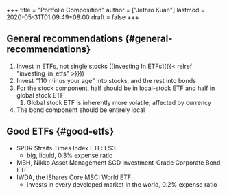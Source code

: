 +++
title = "Portfolio Composition"
author = ["Jethro Kuan"]
lastmod = 2020-05-31T01:09:49+08:00
draft = false
+++

## General recommendations {#general-recommendations}

1.  Invest in ETFs, not single stocks ([Investing In ETFs]({{< relref "investing_in_etfs" >}}))
2.  Invest "110 minus your age" into stocks, and the rest into bonds
3.  For the stock component, half should be in local-stock ETF and half
    in global stock ETF
    1.  Global stock ETF is inherently more volatile, affected by
        currency
4.  The bond component should be entirely local

## Good ETFs {#good-etfs}

- SPDR Straits Times Index ETF: ES3
  - big, liquid, 0.3% expense ratio
- MBH, Nikko Asset Management SGD Investment-Grade Corporate Bond ETF
- IWDA, the iShares Core MSCI World ETF
  - invests in every developed market in the world, 0.2% expense ratio
